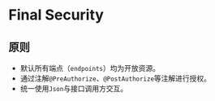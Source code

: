 # Final Security

## 原则

* 默认所有端点（`endpoints`）均为开放资源。
* 通过注解`@PreAuthorize`、`@PostAuthorize`等注解进行授权。
* 统一使用`Json`与接口调用方交互。